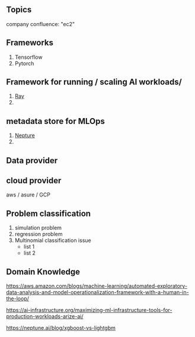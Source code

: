 ## Topics
company confluence: "ec2"

## Frameworks
1. Tensorflow
2. Pytorch


## Framework for running / scaling AI workloads/
1. [Ray](https://link-url-here.org)
2. 

## metadata store for MLOps
1. [Nepture](https://neptune.ai/blog)
2. 

## Data provider


## cloud provider
aws / asure / GCP

## Problem classification
1. simulation problem
2. regression problem
3. Multinomial classification issue
   * list 1
   * list 2

## Domain Knowledge

https://aws.amazon.com/blogs/machine-learning/automated-exploratory-data-analysis-and-model-operationalization-framework-with-a-human-in-the-loop/


https://ai-infrastructure.org/maximizing-ml-infrastructure-tools-for-production-workloads-arize-ai/

https://neptune.ai/blog/xgboost-vs-lightgbm
